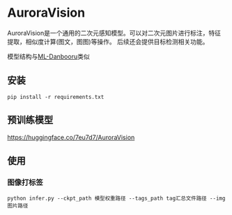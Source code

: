 # AuroraVision

AuroraVision是一个通用的二次元感知模型。可以对二次元图片进行标注，特征提取，相似度计算(图文，图图)等操作。
后续还会提供目标检测相关功能。

模型结构与[ML-Danbooru](https://github.com/IrisRainbowNeko/ML-Danbooru)类似

## 安装

```shell
pip install -r requirements.txt
```

## 预训练模型

https://huggingface.co/7eu7d7/AuroraVision

## 使用

### 图像打标签
```shell
python infer.py --ckpt_path 模型权重路径 --tags_path tag汇总文件路径 --img 图片路径
```

